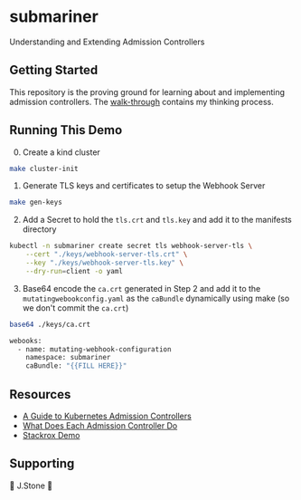 # submariner

Understanding and Extending Admission Controllers

## Getting Started

This repository is the proving ground for learning about and implementing admission controllers. The [walk-through](./docs/WALKTHROUGH.md) contains my thinking process.

## Running This Demo

0. Create a kind cluster

```bash
make cluster-init
```

1. Generate TLS keys and certificates to setup the Webhook Server

```bash
make gen-keys
```

2. Add a Secret to hold the `tls.crt` and `tls.key` and add it to the manifests directory

```bash
kubectl -n submariner create secret tls webhook-server-tls \
    --cert "./keys/webhook-server-tls.crt" \
    --key "./keys/webhook-server-tls.key" \
    --dry-run=client -o yaml
```

3. Base64 encode the `ca.crt` generated in Step 2 and add it to the `mutatingwebookconfig.yaml` as the `caBundle` dynamically using make (so we don't commit the `ca.crt`)

```bash
base64 ./keys/ca.crt

webooks:
  - name: mutating-webhook-configuration
    namespace: submariner
    caBundle: "{{FILL HERE}}"
```

## Resources

- [A Guide to Kubernetes Admission Controllers](https://kubernetes.io/blog/2019/03/21/a-guide-to-kubernetes-admission-controllers/)
- [What Does Each Admission Controller Do](https://kubernetes.io/docs/reference/access-authn-authz/admission-controllers/#what-does-each-admission-controller-do)
- [Stackrox Demo](https://github.com/stackrox/admission-controller-webhook-demo)

## Supporting

🥃 J.Stone 💎
